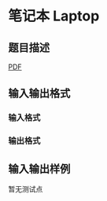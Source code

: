 # 笔记本 Laptop

## 题目描述

[problemUrl]: https://uva.onlinejudge.org/index.php?option=com_onlinejudge&Itemid=8&category=825&page=show_problem&problem=4492

[PDF](https://uva.onlinejudge.org/external/16/p1617.pdf)

## 输入输出格式

### 输入格式

### 输出格式

## 输入输出样例

暂无测试点

